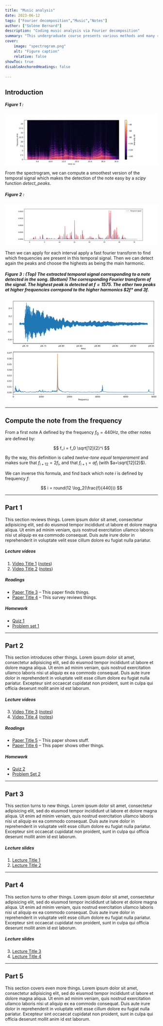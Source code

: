 ```yaml
---
title: "Music analysis" 
date: 2023-06-12
tags: ["Fourier decomposition","Music","Notes"]
author: ["Solène Bernard"]
description: "Coding music analysis via Fourier decomposition" 
summary: "This undergraduate course presents various methods and many results." 
cover:
    image: "spectrogram.png"
    alt: "Figure caption"
    relative: false
showToc: true
disableAnchoredHeadings: false

---
```


## Introduction

##### Figure 1 : 
![](spectrogram.png)

From the spectrogram, we can compute a smoothest version of the temporal signal which makes the detection of the note easy by a *scipy* function *detect_peaks*.

##### Figure 2 : 
![](detect_peaks_temp.png)

Then we can apply for each interval apply a fast fourier transform to find which frequencies are present in this temporal signal. Then we can detect again the peaks and choose the highests as being the main harmonic. 

##### Figure 3 : (Top) The extracted temporal signal corresponding to a note detected in the song. (Bottom) The corresponding Fourier transform of the signal. The highest peak is detected at $f=1575$. The other two peaks at higher frequencies correpond to the higher harmonics $2f* and $3f$.
![](apply_fft2.png)



---

## Compute the note from the frequency

From a first note A defined by the frequency $f_0 = 440$Hz, the other notes are defined by:

$$ f_i = f_0 \sqrt[12]{2}^i $$

By the way, this definition is called *twelve-tone equal temperament* and  makes sure that $f_{i+12} = 2f_i$, and that $f_{i+1} = af_{i}$ (with $a=\sqrt[12]{2}$).

We can inverse this formula, and find back which note $i$ is defined by frequency $f$:

$$ i = round(12 \log_2(\frac{f}{440})) $$

---

## Part 1

This section reviews things. Lorem ipsum dolor sit amet, consectetur adipisicing elit, sed do eiusmod tempor incididunt ut labore et dolore magna aliqua. Ut enim ad minim veniam, quis nostrud exercitation ullamco laboris nisi ut aliquip ex ea commodo
consequat. Duis aute irure dolor in reprehenderit in voluptate velit esse
cillum dolore eu fugiat nulla pariatur.

##### Lecture videos

1. [Video Title 1](https://youtu.be/X_mwtm3inEw) ([notes](notes1.pdf))
2. [Video Title 2](https://youtu.be/cFdwOwY2l-A) ([notes](notes2.pdf))

##### Readings

+ [Paper Title 3](https://doi.org/10.1162/rest_a_00893) – This paper finds things.
+ [Paper Title 4](https://doi.org/10.1073/pnas.1816454115) – This survey reviews things.

##### Homework

+ [Quiz 1](quiz3.pdf)
+ [Problem set 1](ps3.pdf)

---

## Part 2

This section introduces other things. Lorem ipsum dolor sit amet, consectetur adipisicing elit, sed do eiusmod tempor incididunt ut labore et dolore magna aliqua. Ut enim ad minim veniam, quis nostrud exercitation ullamco laboris nisi ut aliquip ex ea commodo
consequat. Duis aute irure dolor in reprehenderit in voluptate velit esse
cillum dolore eu fugiat nulla pariatur. Excepteur sint occaecat cupidatat non
proident, sunt in culpa qui officia deserunt mollit anim id est laborum.

##### Lecture videos

3. [Video Title 3](https://youtu.be/ZgYtFURIu4A) ([notes](notes3.pdf))
4. [Video Title 4](https://youtu.be/6j2Debc6LcI) ([notes](notes4.pdf))

##### Readings

+ [Paper Title 5](https://doi.org/10.1257/pol.20150088) – This paper shows stuff.
+ [Paper Title 6](https://doi.org/10.1257/pol.20160462) – This paper shows other things.

##### Homework

+ [Quiz 2](quiz4.pdf)
+ [Problem Set 2](ps4.pdf)

---

## Part 3

This section turns to new things. Lorem ipsum dolor sit amet, consectetur adipisicing elit, sed do eiusmod tempor incididunt ut labore et dolore magna aliqua. Ut enim ad minim veniam, quis nostrud exercitation ullamco laboris nisi ut aliquip ex ea commodo
consequat. Duis aute irure dolor in reprehenderit in voluptate velit esse
cillum dolore eu fugiat nulla pariatur. Excepteur sint occaecat cupidatat non
proident, sunt in culpa qui officia deserunt mollit anim id est laborum.

##### Lecture slides

1. [Lecture Title 1](slides1.pdf)
2. [Lecture Title 2](slides2.pdf)

---

## Part 4

This section turns to other things. Lorem ipsum dolor sit amet, consectetur adipisicing elit, sed do eiusmod tempor incididunt ut labore et dolore magna aliqua. Ut enim ad minim veniam, quis nostrud exercitation ullamco laboris nisi ut aliquip ex ea commodo
consequat. Duis aute irure dolor in reprehenderit in voluptate velit esse
cillum dolore eu fugiat nulla pariatur. Excepteur sint occaecat cupidatat non
proident, sunt in culpa qui officia deserunt mollit anim id est laborum.

##### Lecture slides

3. [Lecture Title 3](slides3.pdf)
4. [Lecture Title 4](slides4.pdf)

---

## Part 5

This section covers even more things. Lorem ipsum dolor sit amet, consectetur adipisicing elit, sed do eiusmod tempor incididunt ut labore et dolore magna aliqua. Ut enim ad minim veniam, quis nostrud exercitation ullamco laboris nisi ut aliquip ex ea commodo
consequat. Duis aute irure dolor in reprehenderit in voluptate velit esse
cillum dolore eu fugiat nulla pariatur. Excepteur sint occaecat cupidatat non
proident, sunt in culpa qui officia deserunt mollit anim id est laborum.